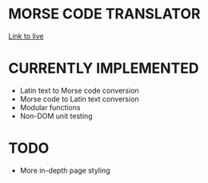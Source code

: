 # MORSE CODE TRANSLATOR

[Link to live](https://www.neilld.com/morse-code/)

# CURRENTLY IMPLEMENTED

- Latin text to Morse code conversion
- Morse code to Latin text conversion
- Modular functions
- Non-DOM unit testing

# TODO

- More in-depth page styling
